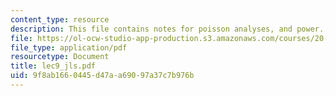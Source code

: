 ```yaml
---
content_type: resource
description: This file contains notes for poisson analyses, and power.
file: https://ol-ocw-studio-app-production.s3.amazonaws.com/courses/20-104j-chemicals-in-the-environment-toxicology-and-public-health-be-104j-spring-2005/9f8ab1660445d47aa69097a37c7b976b_lec9_jls.pdf
file_type: application/pdf
resourcetype: Document
title: lec9_jls.pdf
uid: 9f8ab166-0445-d47a-a690-97a37c7b976b
---
```

